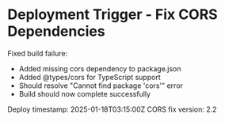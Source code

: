 # Deployment Trigger - Fix CORS Dependencies

Fixed build failure:
- Added missing cors dependency to package.json
- Added @types/cors for TypeScript support
- Should resolve "Cannot find package 'cors'" error
- Build should now complete successfully

Deploy timestamp: 2025-01-18T03:15:00Z
CORS fix version: 2.2
